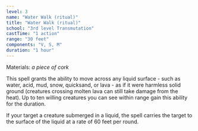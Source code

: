 ```yaml
---
level: 3
name: "Water Walk (ritual)"
title: "Water Walk (ritual)"
school: "3rd level Transmutation"
castTime: "1 action"
range: "30 feet"
components: "V, S, M"
duration: "1 hour"
---
```


Materials: *a piece of cork*

This spell grants the ability to move across any liquid surface - such as water, acid, mud, snow, quicksand, or lava - as if it were harmless solid ground (creatures crossing molten lava can still take damage from the heat). Up to ten willing creatures you can see within range gain this ability for the duration.

If your target a creature submerged in a liquid, the spell carries the target to the surface of the liquid at a rate of 60 feet per round.
